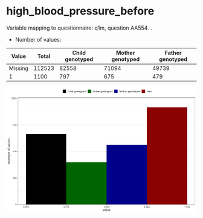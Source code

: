# high_blood_pressure_before
Variable mapping to questionnaire: q1m, question AA554.
.
- Number of values:

| Value | Total | Child genotyped | Mother genotyped | Father genotyped |
| ----- | ----- | --------------- | ---------------- | ---------------- |
| Missing | 112523 | 82558 | 71094 | 49739 |
| 1 | 1100 | 797 | 675 |479 |



![](high_blood_pressure_before_n.png)



